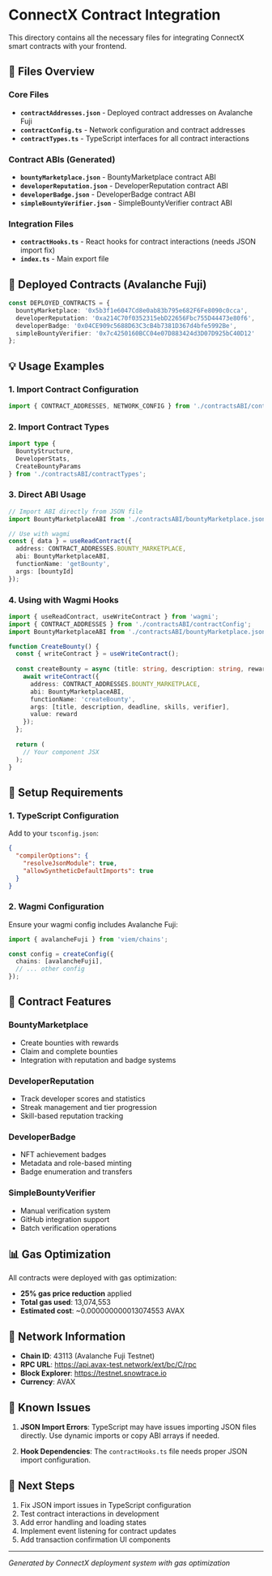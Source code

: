 # ConnectX Contract Integration

This directory contains all the necessary files for integrating ConnectX smart contracts with your frontend.

## 📁 Files Overview

### Core Files
- **`contractAddresses.json`** - Deployed contract addresses on Avalanche Fuji
- **`contractConfig.ts`** - Network configuration and contract addresses
- **`contractTypes.ts`** - TypeScript interfaces for all contract interactions

### Contract ABIs (Generated)
- **`bountyMarketplace.json`** - BountyMarketplace contract ABI
- **`developerReputation.json`** - DeveloperReputation contract ABI  
- **`developerBadge.json`** - DeveloperBadge contract ABI
- **`simpleBountyVerifier.json`** - SimpleBountyVerifier contract ABI

### Integration Files
- **`contractHooks.ts`** - React hooks for contract interactions (needs JSON import fix)
- **`index.ts`** - Main export file

## 🚀 Deployed Contracts (Avalanche Fuji)

```typescript
const DEPLOYED_CONTRACTS = {
  bountyMarketplace: '0x5b3f1e6047Cd8e0ab83b795e682F6Fe8090c0cca',
  developerReputation: '0xa214C70f0352315ebD22656Fbc755D44473e80f6',
  developerBadge: '0x04CE909c5688D63C3cB4b7381D367d4bfe5992Be',
  simpleBountyVerifier: '0x7c4250160BCC04e07D883424d3D07D925bC40D12'
};
```

## 💡 Usage Examples

### 1. Import Contract Configuration
```typescript
import { CONTRACT_ADDRESSES, NETWORK_CONFIG } from './contractsABI/contractConfig';
```

### 2. Import Contract Types
```typescript
import type { 
  BountyStructure, 
  DeveloperStats, 
  CreateBountyParams 
} from './contractsABI/contractTypes';
```

### 3. Direct ABI Usage
```typescript
// Import ABI directly from JSON file
import BountyMarketplaceABI from './contractsABI/bountyMarketplace.json';

// Use with wagmi
const { data } = useReadContract({
  address: CONTRACT_ADDRESSES.BOUNTY_MARKETPLACE,
  abi: BountyMarketplaceABI,
  functionName: 'getBounty',
  args: [bountyId]
});
```

### 4. Using with Wagmi Hooks
```typescript
import { useReadContract, useWriteContract } from 'wagmi';
import { CONTRACT_ADDRESSES } from './contractsABI/contractConfig';
import BountyMarketplaceABI from './contractsABI/bountyMarketplace.json';

function CreateBounty() {
  const { writeContract } = useWriteContract();
  
  const createBounty = async (title: string, description: string, reward: bigint) => {
    await writeContract({
      address: CONTRACT_ADDRESSES.BOUNTY_MARKETPLACE,
      abi: BountyMarketplaceABI,
      functionName: 'createBounty',
      args: [title, description, deadline, skills, verifier],
      value: reward
    });
  };
  
  return (
    // Your component JSX
  );
}
```

## 🔧 Setup Requirements

### 1. TypeScript Configuration
Add to your `tsconfig.json`:
```json
{
  "compilerOptions": {
    "resolveJsonModule": true,
    "allowSyntheticDefaultImports": true
  }
}
```

### 2. Wagmi Configuration
Ensure your wagmi config includes Avalanche Fuji:
```typescript
import { avalancheFuji } from 'viem/chains';

const config = createConfig({
  chains: [avalancheFuji],
  // ... other config
});
```

## 🎯 Contract Features

### BountyMarketplace
- Create bounties with rewards
- Claim and complete bounties
- Integration with reputation and badge systems

### DeveloperReputation  
- Track developer scores and statistics
- Streak management and tier progression
- Skill-based reputation tracking

### DeveloperBadge
- NFT achievement badges
- Metadata and role-based minting
- Badge enumeration and transfers

### SimpleBountyVerifier
- Manual verification system
- GitHub integration support
- Batch verification operations

## 📊 Gas Optimization

All contracts were deployed with gas optimization:
- **25% gas price reduction** applied
- **Total gas used**: 13,074,553
- **Estimated cost**: ~0.000000000013074553 AVAX

## 🔗 Network Information

- **Chain ID**: 43113 (Avalanche Fuji Testnet)
- **RPC URL**: https://api.avax-test.network/ext/bc/C/rpc
- **Block Explorer**: https://testnet.snowtrace.io
- **Currency**: AVAX

## 🐛 Known Issues

1. **JSON Import Errors**: TypeScript may have issues importing JSON files directly. Use dynamic imports or copy ABI arrays if needed.

2. **Hook Dependencies**: The `contractHooks.ts` file needs proper JSON import configuration.

## 📝 Next Steps

1. Fix JSON import issues in TypeScript configuration
2. Test contract interactions in development
3. Add error handling and loading states
4. Implement event listening for contract updates
5. Add transaction confirmation UI components

---

*Generated by ConnectX deployment system with gas optimization*
